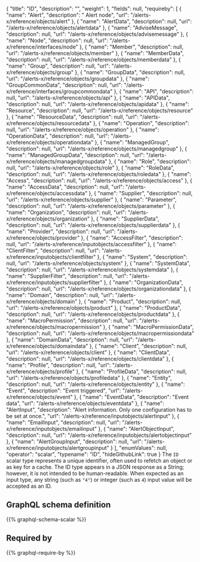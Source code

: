 {
  "title": "ID",
  "description": "",
  "weight": 1,
  "fields": null,
  "requireby": [
    {
      "name": "Alert",
      "description": " Alert node",
      "url": "/alerts-x/reference/objects/alert"
    },
    {
      "name": "AlertData",
      "description": null,
      "url": "/alerts-x/reference/objects/alertdata"
    },
    {
      "name": "AdviseMessage",
      "description": null,
      "url": "/alerts-x/reference/objects/advisemessage"
    },
    {
      "name": "Node",
      "description": null,
      "url": "/alerts-x/reference/interfaces/node"
    },
    {
      "name": "Member",
      "description": null,
      "url": "/alerts-x/reference/objects/member"
    },
    {
      "name": "MemberData",
      "description": null,
      "url": "/alerts-x/reference/objects/memberdata"
    },
    {
      "name": "Group",
      "description": null,
      "url": "/alerts-x/reference/objects/group"
    },
    {
      "name": "GroupData",
      "description": null,
      "url": "/alerts-x/reference/objects/groupdata"
    },
    {
      "name": "GroupCommonData",
      "description": null,
      "url": "/alerts-x/reference/interfaces/groupcommondata"
    },
    {
      "name": "API",
      "description": null,
      "url": "/alerts-x/reference/objects/api"
    },
    {
      "name": "APIData",
      "description": null,
      "url": "/alerts-x/reference/objects/apidata"
    },
    {
      "name": "Resource",
      "description": null,
      "url": "/alerts-x/reference/objects/resource"
    },
    {
      "name": "ResourceData",
      "description": null,
      "url": "/alerts-x/reference/objects/resourcedata"
    },
    {
      "name": "Operation",
      "description": null,
      "url": "/alerts-x/reference/objects/operation"
    },
    {
      "name": "OperationData",
      "description": null,
      "url": "/alerts-x/reference/objects/operationdata"
    },
    {
      "name": "ManagedGroup",
      "description": null,
      "url": "/alerts-x/reference/objects/managedgroup"
    },
    {
      "name": "ManagedGroupData",
      "description": null,
      "url": "/alerts-x/reference/objects/managedgroupdata"
    },
    {
      "name": "Role",
      "description": null,
      "url": "/alerts-x/reference/objects/role"
    },
    {
      "name": "RoleData",
      "description": null,
      "url": "/alerts-x/reference/objects/roledata"
    },
    {
      "name": "Access",
      "description": null,
      "url": "/alerts-x/reference/objects/access"
    },
    {
      "name": "AccessData",
      "description": null,
      "url": "/alerts-x/reference/objects/accessdata"
    },
    {
      "name": "Supplier",
      "description": null,
      "url": "/alerts-x/reference/objects/supplier"
    },
    {
      "name": "Parameter",
      "description": null,
      "url": "/alerts-x/reference/objects/parameter"
    },
    {
      "name": "Organization",
      "description": null,
      "url": "/alerts-x/reference/objects/organization"
    },
    {
      "name": "SupplierData",
      "description": null,
      "url": "/alerts-x/reference/objects/supplierdata"
    },
    {
      "name": "Provider",
      "description": null,
      "url": "/alerts-x/reference/objects/provider"
    },
    {
      "name": "AccessFilter",
      "description": null,
      "url": "/alerts-x/reference/inputobjects/accessfilter"
    },
    {
      "name": "ClientFilter",
      "description": null,
      "url": "/alerts-x/reference/inputobjects/clientfilter"
    },
    {
      "name": "System",
      "description": null,
      "url": "/alerts-x/reference/objects/system"
    },
    {
      "name": "SystemData",
      "description": null,
      "url": "/alerts-x/reference/objects/systemdata"
    },
    {
      "name": "SupplierFilter",
      "description": null,
      "url": "/alerts-x/reference/inputobjects/supplierfilter"
    },
    {
      "name": "OrganizationData",
      "description": null,
      "url": "/alerts-x/reference/objects/organizationdata"
    },
    {
      "name": "Domain",
      "description": null,
      "url": "/alerts-x/reference/objects/domain"
    },
    {
      "name": "Product",
      "description": null,
      "url": "/alerts-x/reference/objects/product"
    },
    {
      "name": "ProductData",
      "description": null,
      "url": "/alerts-x/reference/objects/productdata"
    },
    {
      "name": "MacroPermission",
      "description": null,
      "url": "/alerts-x/reference/objects/macropermission"
    },
    {
      "name": "MacroPermissionData",
      "description": null,
      "url": "/alerts-x/reference/objects/macropermissiondata"
    },
    {
      "name": "DomainData",
      "description": null,
      "url": "/alerts-x/reference/objects/domaindata"
    },
    {
      "name": "Client",
      "description": null,
      "url": "/alerts-x/reference/objects/client"
    },
    {
      "name": "ClientData",
      "description": null,
      "url": "/alerts-x/reference/objects/clientdata"
    },
    {
      "name": "Profile",
      "description": null,
      "url": "/alerts-x/reference/objects/profile"
    },
    {
      "name": "ProfileData",
      "description": null,
      "url": "/alerts-x/reference/objects/profiledata"
    },
    {
      "name": "Entity",
      "description": null,
      "url": "/alerts-x/reference/objects/entity"
    },
    {
      "name": "Event",
      "description": "Event triggered",
      "url": "/alerts-x/reference/objects/event"
    },
    {
      "name": "EventData",
      "description": "Event data",
      "url": "/alerts-x/reference/objects/eventdata"
    },
    {
      "name": "AlertInput",
      "description": "Alert information. Only one configuration has to be set at once.",
      "url": "/alerts-x/reference/inputobjects/alertinput"
    },
    {
      "name": "EmailInput",
      "description": null,
      "url": "/alerts-x/reference/inputobjects/emailinput"
    },
    {
      "name": "AlertObjectInput",
      "description": null,
      "url": "/alerts-x/reference/inputobjects/alertobjectinput"
    },
    {
      "name": "AlertGroupInput",
      "description": null,
      "url": "/alerts-x/reference/inputobjects/alertgroupinput"
    }
  ],
  "enumValues": null,
  "operator": "scalar",
  "typename": "ID",
  "hideGithubLink": true
}
The `ID` scalar type represents a unique identifier, often used to refetch an object or as key for a cache. The ID type appears in a JSON response as a String; however, it is not intended to be human-readable. When expected as an input type, any string (such as `"4"`) or integer (such as `4`) input value will be accepted as an ID.
## GraphQL schema definition

{{% graphql-schema-scalar %}}

## Required by

{{% graphql-require-by %}}
